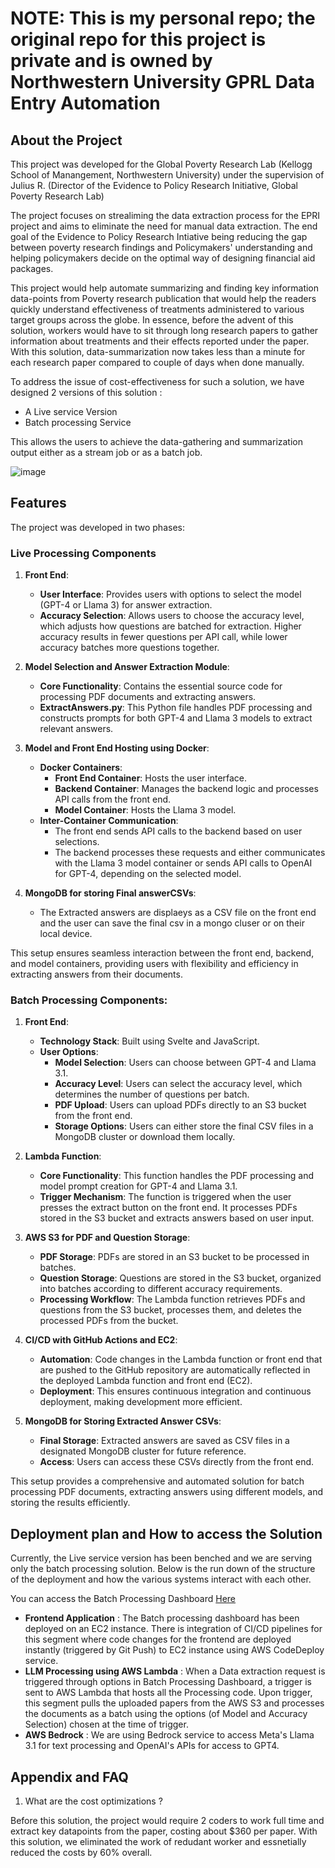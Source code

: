 NOTE: This is my personal repo; the original repo for this project is private and is owned by Northwestern University
GPRL Data Entry Automation
===


## About the Project

This project was developed for the Global Poverty Research Lab (Kellogg School of Manangement, Northwestern University) under the supervision of Julius R. (Director of the Evidence to Policy Research Initiative,
Global Poverty Research Lab)

The project focuses on strealiming the data extraction process for the EPRI project and aims to eliminate the need for manual data extraction. The end goal of the Evidence to Policy Research Intiative being reducing the gap between poverty research findings and Policymakers' understanding and helping policymakers decide on the optimal way of designing financial aid packages. 

This project would help automate summarizing and finding key information data-points from Poverty research publication that would help the readers quickly understand effectiveness of treatments administered to various target groups across the globe. In essence, before the advent of this solution, workers would have to sit through long research papers to gather information about treatments and their effects reported under the paper. With this solution, data-summarization now takes less than a minute for each research paper compared to couple of days when done manually. 

To address the issue of cost-effectiveness for such a solution, we have designed 2 versions of this solution : 

- A Live service Version
- Batch processing Service

This allows the users to achieve the data-gathering and summarization output either as a stream job or as a batch job. 

![image](https://hackmd.io/_uploads/S15a_Pb9C.png)


Features
---

The project was developed in two phases: 



### Live Processing Components

1. **Front End**:
   - **User Interface**: Provides users with options to select the model (GPT-4 or Llama 3) for answer extraction.
   - **Accuracy Selection**: Allows users to choose the accuracy level, which adjusts how questions are batched for extraction. Higher accuracy results in fewer questions per API call, while lower accuracy batches more questions together.

2. **Model Selection and Answer Extraction Module**:
   - **Core Functionality**: Contains the essential source code for processing PDF documents and extracting answers.
   - **ExtractAnswers.py**: This Python file handles PDF processing and constructs prompts for both GPT-4 and Llama 3 models to extract relevant answers.

3. **Model and Front End Hosting using Docker**:
   - **Docker Containers**: 
     - **Front End Container**: Hosts the user interface.
     - **Backend Container**: Manages the backend logic and processes API calls from the front end.
     - **Model Container**: Hosts the Llama 3 model.
   - **Inter-Container Communication**: 
     - The front end sends API calls to the backend based on user selections.
     - The backend processes these requests and either communicates with the Llama 3 model container or sends API calls to OpenAI for GPT-4, depending on the selected model.
4. **MongoDB for storing Final answerCSVs**:
   - The Extracted answers are displaeys as a CSV file on the front end and the user can save the final csv in a mongo cluser or on their local device. 

   
This setup ensures seamless interaction between the front end, backend, and model containers, providing users with flexibility and efficiency in extracting answers from their documents.


### Batch Processing Components:

1. **Front End**:
   - **Technology Stack**: Built using Svelte and JavaScript.
   - **User Options**:
     - **Model Selection**: Users can choose between GPT-4 and Llama 3.1.
     - **Accuracy Level**: Users can select the accuracy level, which determines the number of questions per batch.
     - **PDF Upload**: Users can upload PDFs directly to an S3 bucket from the front end.
     - **Storage Options**: Users can either store the final CSV files in a MongoDB cluster or download them locally.

2. **Lambda Function**:
   - **Core Functionality**: This function handles the PDF processing and model prompt creation for GPT-4 and Llama 3.1.
   - **Trigger Mechanism**: The function is triggered when the user presses the extract button on the front end. It processes PDFs stored in the S3 bucket and extracts answers based on user input.

3. **AWS S3 for PDF and Question Storage**:
   - **PDF Storage**: PDFs are stored in an S3 bucket to be processed in batches.
   - **Question Storage**: Questions are stored in the S3 bucket, organized into batches according to different accuracy requirements.
   - **Processing Workflow**: The Lambda function retrieves PDFs and questions from the S3 bucket, processes them, and deletes the processed PDFs from the bucket.

4. **CI/CD with GitHub Actions and EC2**:
   - **Automation**: Code changes in the Lambda function or front end that are pushed to the GitHub repository are automatically reflected in the deployed Lambda function and front end (EC2).
   - **Deployment**: This ensures continuous integration and continuous deployment, making development more efficient.

5. **MongoDB for Storing Extracted Answer CSVs**:
   - **Final Storage**: Extracted answers are saved as CSV files in a designated MongoDB cluster for future reference.
   - **Access**: Users can access these CSVs directly from the front end.

This setup provides a comprehensive and automated solution for batch processing PDF documents, extracting answers using different models, and storing the results efficiently.

Deployment plan and How to access the Solution
---

Currently, the Live service version has been benched and we are serving only the batch processing solution. Below is the run down of the structure of the deployment and how the various systems interact with each other. 

You can access the Batch Processing Dashboard [Here](http://ec2-3-128-156-28.us-east-2.compute.amazonaws.com:8080/)

- **Frontend Application** : The Batch processing dashboard has been deployed on an EC2 instance. There is integration of CI/CD pipelines for this segment where code changes for the frontend are deployed instantly (triggered by Git Push) to EC2 instance using AWS CodeDeploy service. 
- **LLM Processing using AWS Lambda** : When a Data extraction request is triggered through options in Batch Processing Dashboard, a trigger is sent to AWS Lambda that hosts all the Processing code. Upon trigger, this segment pulls the uploaded papers from the AWS S3 and processes the documents as a batch using the options (of Model and Accuracy Selection) chosen at the time of trigger. 
- **AWS Bedrock** : We are using Bedrock service to access Meta's Llama 3.1 for text processing and OpenAI's APIs for access to GPT4. 



## Appendix and FAQ


1. What are the cost optimizations ? 

Before this solution, the project would require 2 coders to work full time and extract key datapoints from the paper, costing about $360 per paper. With this solution, we eliminated the work of redudant worker and essnetially reduced the costs by 60% overall. 



